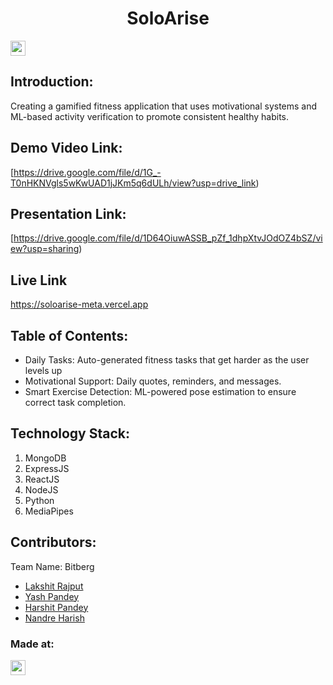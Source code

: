 <h1 align="center">SoloArise</h1>
<p align="center">
</p>

<a href="https://hack36.com"> <img src="https://i.postimg.cc/FFwvfkGk/built-at-hack36.png" height=24px> </a>


## Introduction:
Creating a gamified fitness application that uses motivational systems and ML-based activity verification to promote consistent healthy habits. 
  
## Demo Video Link:
  <a href="https://drive.google.com/file/d/1G_-T0nHKNVgls5wKwUAD1jJKm5q6dULh/view?usp=drive_link">[https://drive.google.com/file/d/1G_-T0nHKNVgls5wKwUAD1jJKm5q6dULh/view?usp=drive_link)</a>
  
## Presentation Link:
  <a href="https://drive.google.com/file/d/1D64OiuwASSB_pZf_1dhpXtvJOdOZ4bSZ/view?usp=sharing">[https://drive.google.com/file/d/1D64OiuwASSB_pZf_1dhpXtvJOdOZ4bSZ/view?usp=sharing)</a>

## Live Link
https://soloarise-meta.vercel.app
  
  
## Table of Contents:
*	Daily Tasks: Auto-generated fitness tasks that get harder as the user levels up
*	Motivational Support: Daily quotes, reminders, and messages.
*	Smart Exercise Detection: ML-powered pose estimation to ensure correct task completion.

## Technology Stack:
  1) MongoDB
  2) ExpressJS
  3) ReactJS
  4) NodeJS
  5) Python
  6) MediaPipes
  

## Contributors:

Team Name: Bitberg

* [Lakshit Rajput](https://github.com/lakshitrajput)
* [Yash Pandey](https://github.com/yash264)
* [Harshit Pandey](https://github.com/harshit1142)
* [Nandre Harish](https://github.com/Harishnandre)


### Made at:
<a href="https://hack36.com"> <img src="https://i.postimg.cc/FFwvfkGk/built-at-hack36.png" height=24px> </a>
